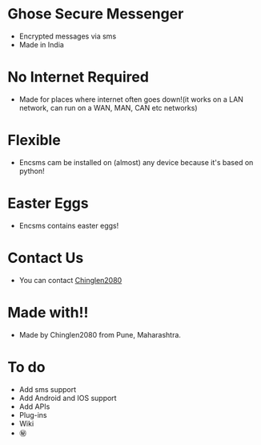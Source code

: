 # Ghose Secure Messenger
 - Encrypted messages via sms
 - Made in India

# No Internet Required
 - Made for places where internet often goes down!(it works on a LAN network, can run on a WAN, MAN, CAN etc networks)

# Flexible 
 - Encsms cam be installed on (almost) any device because it's based on python!

# Easter Eggs
 - Encsms contains easter eggs!

# Contact Us
 - You can contact [Chinglen2080](chinglen14@proton.me)

# Made with!!
 - Made by Chinglen2080 from Pune, Maharashtra.

# To do
 - Add sms support 
 - Add Android and IOS support 
 - Add APIs 
 - Plug-ins 
 - Wiki
 - :secret:
